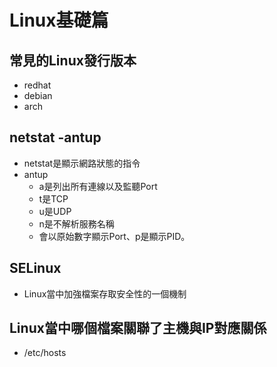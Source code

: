 # Linux基礎篇

## 常見的Linux發行版本
- redhat
- debian
- arch

## netstat -antup
- netstat是顯示網路狀態的指令
- antup
    - a是列出所有連線以及監聽Port
    - t是TCP
    - u是UDP
    - n是不解析服務名稱
    - 會以原始數字顯示Port、p是顯示PID。

## SELinux
- Linux當中加強檔案存取安全性的一個機制

## Linux當中哪個檔案關聯了主機與IP對應關係
- /etc/hosts